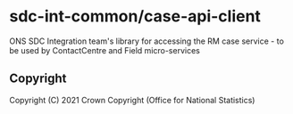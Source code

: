 # sdc-int-common/case-api-client
ONS SDC Integration team's library for accessing the RM case service - to be used by ContactCentre and Field micro-services


## Copyright
Copyright (C) 2021 Crown Copyright (Office for National Statistics)
